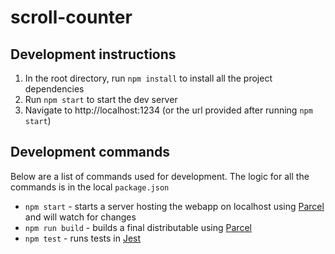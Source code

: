 # scroll-counter

## Development instructions
1. In the root directory, run `npm install` to install all the project dependencies
2. Run `npm start` to start the dev server
3. Navigate to http://localhost:1234 (or the url provided after running `npm start`)

## Development commands
Below are a list of commands used for development. The logic for all the commands is in the local `package.json`
- `npm start` - starts a server hosting the webapp on localhost using
[Parcel](https://parceljs.org/)
and will watch for changes
- `npm run build` - builds a final distributable using
[Parcel](https://parceljs.org/)
- `npm test` - runs tests in
[Jest](https://jestjs.io/)
